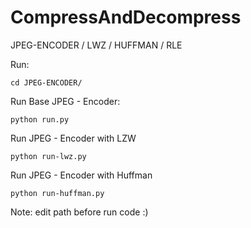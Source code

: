 # CompressAndDecompress
JPEG-ENCODER / LWZ / HUFFMAN / RLE


Run:

    cd JPEG-ENCODER/
Run Base JPEG - Encoder:

    python run.py 
Run JPEG - Encoder with LZW

    python run-lwz.py
Run JPEG - Encoder with Huffman 

    python run-huffman.py
Note: edit path before run code :) 
